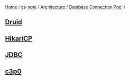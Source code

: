 [Home](https://mengxianbin.github.io) /
[cs-note](https://mengxianbin.github.io/cs-note/content) /
[Architecture](https://mengxianbin.github.io/cs-note/content/Architecture) /
[Database Connection Pool](https://mengxianbin.github.io/cs-note/content/Architecture/Database%20Connection%20Pool) /

## [Druid](https://mengxianbin.github.io/cs-note/content/Architecture/Database%20Connection%20Pool/Druid)

## [HikariCP](https://mengxianbin.github.io/cs-note/content/Architecture/Database%20Connection%20Pool/HikariCP)

## [JDBC](https://mengxianbin.github.io/cs-note/content/Architecture/Database%20Connection%20Pool/JDBC)

## [c3p0](https://mengxianbin.github.io/cs-note/content/Architecture/Database%20Connection%20Pool/c3p0)
